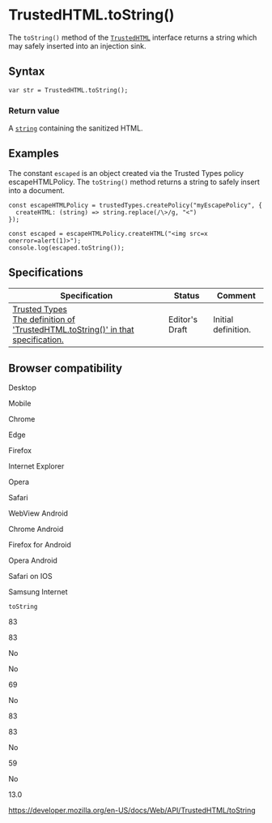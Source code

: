 TrustedHTML.toString()
======================

The `toString()` method of the [`TrustedHTML`](../trustedhtml) interface returns a string which may safely inserted into an injection sink.

Syntax
------

    var str = TrustedHTML.toString();

### Return value

A [`string`](../domstring) containing the sanitized HTML.

Examples
--------

The constant `escaped` is an object created via the Trusted Types policy escapeHTMLPolicy. The `toString()` method returns a string to safely insert into a document.

    const escapeHTMLPolicy = trustedTypes.createPolicy("myEscapePolicy", {
      createHTML: (string) => string.replace(/\>/g, "<")
    });

    const escaped = escapeHTMLPolicy.createHTML("<img src=x onerror=alert(1)>");
    console.log(escaped.toString());

Specifications
--------------

<table><thead><tr class="header"><th>Specification</th><th>Status</th><th>Comment</th></tr></thead><tbody><tr class="odd"><td><a href="https://w3c.github.io/webappsec-trusted-types/dist/spec/#trustedhtml-stringification-behavior">Trusted Types<br />
<span class="small">The definition of 'TrustedHTML.toString()' in that specification.</span></a></td><td><span class="spec-ed">Editor's Draft</span></td><td>Initial definition.</td></tr></tbody></table>

Browser compatibility
---------------------

Desktop

Mobile

Chrome

Edge

Firefox

Internet Explorer

Opera

Safari

WebView Android

Chrome Android

Firefox for Android

Opera Android

Safari on IOS

Samsung Internet

`toString`

83

83

No

No

69

No

83

83

No

59

No

13.0

<a href="https://developer.mozilla.org/en-US/docs/Web/API/TrustedHTML/toString" class="_attribution-link">https://developer.mozilla.org/en-US/docs/Web/API/TrustedHTML/toString</a>
